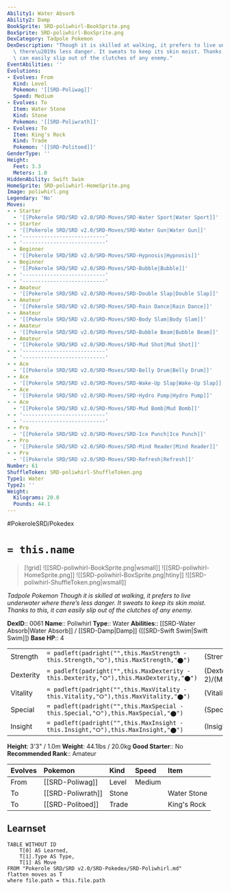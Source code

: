 ```yaml
---
Ability1: Water Absorb
Ability2: Damp
BookSprite: SRD-poliwhirl-BookSprite.png
BoxSprite: SRD-poliwhirl-BoxSprite.png
DexCategory: Tadpole Pokemon
DexDescription: "Though it is skilled at walking, it prefers to live underwater where\
  \ there\u2019s less danger. It sweats to keep its skin moist. Thanks to this, it\
  \ can easily slip out of the clutches of any enemy."
EventAbilities: ''
Evolutions:
- Evolves: From
  Kind: Level
  Pokemon: '[[SRD-Poliwag]]'
  Speed: Medium
- Evolves: To
  Item: Water Stone
  Kind: Stone
  Pokemon: '[[SRD-Poliwrath]]'
- Evolves: To
  Item: King's Rock
  Kind: Trade
  Pokemon: '[[SRD-Politoed]]'
GenderType: ''
Height:
  Feet: 3.3
  Meters: 1.0
HiddenAbility: Swift Swim
HomeSprite: SRD-poliwhirl-HomeSprite.png
Image: poliwhirl.png
Legendary: 'No'
Moves:
- - Starter
  - '[[Pokerole SRD/SRD v2.0/SRD-Moves/SRD-Water Sport|Water Sport]]'
- - Starter
  - '[[Pokerole SRD/SRD v2.0/SRD-Moves/SRD-Water Gun|Water Gun]]'
- - '---------------------------'
  - '---------------------------'
- - Beginner
  - '[[Pokerole SRD/SRD v2.0/SRD-Moves/SRD-Hypnosis|Hypnosis]]'
- - Beginner
  - '[[Pokerole SRD/SRD v2.0/SRD-Moves/SRD-Bubble|Bubble]]'
- - '---------------------------'
  - '---------------------------'
- - Amateur
  - '[[Pokerole SRD/SRD v2.0/SRD-Moves/SRD-Double Slap|Double Slap]]'
- - Amateur
  - '[[Pokerole SRD/SRD v2.0/SRD-Moves/SRD-Rain Dance|Rain Dance]]'
- - Amateur
  - '[[Pokerole SRD/SRD v2.0/SRD-Moves/SRD-Body Slam|Body Slam]]'
- - Amateur
  - '[[Pokerole SRD/SRD v2.0/SRD-Moves/SRD-Bubble Beam|Bubble Beam]]'
- - Amateur
  - '[[Pokerole SRD/SRD v2.0/SRD-Moves/SRD-Mud Shot|Mud Shot]]'
- - '---------------------------'
  - '---------------------------'
- - Ace
  - '[[Pokerole SRD/SRD v2.0/SRD-Moves/SRD-Belly Drum|Belly Drum]]'
- - Ace
  - '[[Pokerole SRD/SRD v2.0/SRD-Moves/SRD-Wake-Up Slap|Wake-Up Slap]]'
- - Ace
  - '[[Pokerole SRD/SRD v2.0/SRD-Moves/SRD-Hydro Pump|Hydro Pump]]'
- - Ace
  - '[[Pokerole SRD/SRD v2.0/SRD-Moves/SRD-Mud Bomb|Mud Bomb]]'
- - '---------------------------'
  - '---------------------------'
- - Pro
  - '[[Pokerole SRD/SRD v2.0/SRD-Moves/SRD-Ice Punch|Ice Punch]]'
- - Pro
  - '[[Pokerole SRD/SRD v2.0/SRD-Moves/SRD-Mind Reader|Mind Reader]]'
- - Pro
  - '[[Pokerole SRD/SRD v2.0/SRD-Moves/SRD-Refresh|Refresh]]'
Number: 61
ShuffleToken: SRD-poliwhirl-ShuffleToken.png
Type1: Water
Type2: ''
Weight:
  Kilograms: 20.0
  Pounds: 44.1
---
```


#PokeroleSRD/Pokedex

# `= this.name`

> [!grid]
> ![[SRD-poliwhirl-BookSprite.png|wsmall]]
> ![[SRD-poliwhirl-HomeSprite.png]]
> ![[SRD-poliwhirl-BoxSprite.png|htiny]]
> ![[SRD-poliwhirl-ShuffleToken.png|wsmall]]


*Tadpole Pokemon*
*Though it is skilled at walking, it prefers to live underwater where there’s less danger. It sweats to keep its skin moist. Thanks to this, it can easily slip out of the clutches of any enemy.*

**DexID**:: 0061
**Name**:: Poliwhirl
**Type**:: Water
**Abilities**:: [[SRD-Water Absorb|Water Absorb]] / [[SRD-Damp|Damp]] ([[SRD-Swift Swim|Swift Swim]])
**Base HP**:: 4

|           |                                                                                        |                                          |
| --------- | -------------------------------------------------------------------------------------- | ---------------------------------------- |
| Strength  | `= padleft(padright("",this.MaxStrength - this.Strength,"⭘"),this.MaxStrength,"⬤")`    | (Strength::2)/(MaxStrength::4)   |
| Dexterity | `= padleft(padright("",this.MaxDexterity - this.Dexterity,"⭘"),this.MaxDexterity,"⬤")` | (Dexterity:: 2)/(MaxDexterity::5) |
| Vitality  | `= padleft(padright("",this.MaxVitality - this.Vitality,"⭘"),this.MaxVitality,"⬤")`    | (Vitality::2)/(MaxVitality::4)   |
| Special   | `= padleft(padright("",this.MaxSpecial - this.Special,"⭘"),this.MaxSpecial,"⬤")`       | (Special::2)/(MaxSpecial::4)     |
| Insight   | `= padleft(padright("",this.MaxInsight - this.Insight,"⭘"),this.MaxInsight,"⬤")`       | (Insight::2)/(MaxInsight::4)     |

**Height**: 3'3" / 1.0m
**Weight**: 44.1lbs / 20.0kg
**Good Starter**:: No
**Recommended Rank**:: Amateur

| Evolves   | Pokemon           | Kind   | Speed   | Item        |
|:----------|:------------------|:-------|:--------|:------------|
| From      | [[SRD-Poliwag]]   | Level  | Medium  |             |
| To        | [[SRD-Poliwrath]] | Stone  |         | Water Stone |
| To        | [[SRD-Politoed]]  | Trade  |         | King's Rock |

## Learnset

```dataview
TABLE WITHOUT ID
    T[0] AS Learned,
    T[1].Type AS Type,
    T[1] AS Move
FROM "Pokerole SRD/SRD v2.0/SRD-Pokedex/SRD-Poliwhirl.md"
flatten moves as T
where file.path = this.file.path
```

